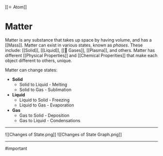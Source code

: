 [[⚛️ Atom]]
# Matter
Matter is any substance that takes up space by having volume, and has a [[Mass]]. Matter can exist in various states, known as *phases*. These include: [[Solid]], [[Liquid]], [[💨 Gases]], [[Plasma]], and others. 
Matter has different [[Physical Properties]] and [[Chemical Properities]] that make each object different to others, unique.

Matter can change states:
 - **Solid**
	 - Solid to Liquid - Melting
	 - Solid to Gas - Sublimation
 - **Liquid**
	 - Liquid to Solid - Freezing
	 - Liquid to Gas - Evaporation
 - **Gas**
	 - Gas to Solid - Deposition
	 - Gas to Liquid - Condensations

****
![[Changes of State.png]]
![[Changes of State Graph.png]]
****

#important 